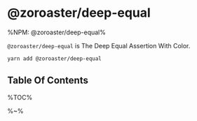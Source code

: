 # @zoroaster/deep-equal

%NPM: @zoroaster/deep-equal%

`@zoroaster/deep-equal` is The Deep Equal Assertion With Color.

```sh
yarn add @zoroaster/deep-equal
```

## Table Of Contents

%TOC%

%~%